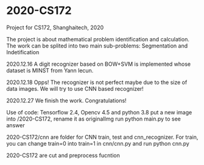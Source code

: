 # 2020-CS172
Project for CS172, Shanghaitech, 2020

The project is about mathematical problem identification and calculation.
The work can be splited into two main sub-problems: Segmentation and Indetification

2020.12.16
A digit recognizer based on BOW+SVM is implemented whose dataset is MINST from Yann lecun.

2020.12.18
Opps! The recognizer is not perfect maybe due to the size of data images.
We will try to use CNN based recognizer!

2020.12.27
We finish the work. 
Congratulations!

Use of code:
Tensorflow 2.4, Opencv 4.5 and python 3.8
put a new image into /2020-CS172, rename it as originalImg 
run python main.py to see answer

2020-CS172/cnn are folder for CNN train, test and cnn_recognizer.
For train, you can change train=0 into train=1 in cnn/cnn.py and run python cnn.py

2020-CS172 are cut and preprocess fucntion




